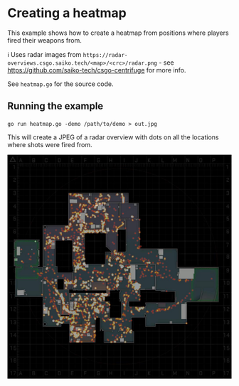 # Creating a heatmap

This example shows how to create a heatmap from positions where players fired their weapons from.

:information_source: Uses radar images from `https://radar-overviews.csgo.saiko.tech/<map>/<crc>/radar.png` - see https://github.com/saiko-tech/csgo-centrifuge for more info.

See `heatmap.go` for the source code.

## Running the example

`go run heatmap.go -demo /path/to/demo > out.jpg`

This will create a JPEG of a radar overview with dots on all the locations where shots were fired from.

![Resulting heatmap](https://raw.githubusercontent.com/markus-wa/demoinfocs-golang/master/examples/heatmap/heatmap.jpg)
